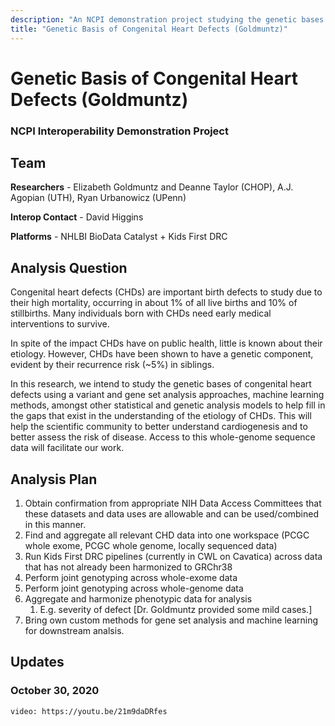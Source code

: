 ```yaml
---
description: "An NCPI demonstration project studying the genetic bases of congenital heart defects using a variant and gene set analysis approaches, machine learning methods, amongst other statistical and genetic analysis models"
title: "Genetic Basis of Congenital Heart Defects (Goldmuntz)"
---
```


# Genetic Basis of Congenital Heart Defects (Goldmuntz)
### NCPI Interoperability Demonstration Project

## Team

**Researchers** -  Elizabeth Goldmuntz and Deanne Taylor (CHOP), A.J. Agopian (UTH), Ryan Urbanowicz (UPenn)

**Interop Contact** -  David Higgins

**Platforms** - NHLBI BioData Catalyst + Kids First DRC


## Analysis Question
Congenital heart defects (CHDs) are important birth defects to study due to their high mortality, occurring in about 1% of all live births and 10% of stillbirths. Many individuals born with CHDs need early medical interventions to survive.

In spite of the impact CHDs have on public health, little is known about their etiology. However, CHDs have been shown to have a genetic component, evident by their recurrence risk (~5%) in siblings.

In this research, we intend to study the genetic bases of congenital heart defects using a variant and gene set analysis approaches, machine learning methods, amongst other statistical and genetic analysis models to help fill in the gaps that exist in the understanding of the etiology of CHDs. This will help the scientific community to better understand cardiogenesis and to better assess the risk of disease. Access to this whole-genome sequence data will facilitate our work.

## Analysis Plan
1. Obtain confirmation from appropriate NIH Data Access Committees that these datasets and data uses are allowable and can be used/combined in this manner.
2. Find and aggregate all relevant CHD data into one workspace (PCGC whole exome, PCGC whole genome, locally sequenced data)
3. Run Kids First DRC pipelines (currently in CWL on Cavatica) across data that has not already been harmonized to GRChr38
4. Perform joint genotyping across whole-exome data
5. Perform joint genotyping across whole-genome data
6. Aggregate and harmonize phenotypic data for analysis
    1. E.g. severity of defect [Dr. Goldmuntz provided some mild cases.]
7. Bring own custom methods for gene set analysis and machine learning for downstream analsis.

## Updates


### October 30, 2020
`video: https://youtu.be/21m9daDRfes`


